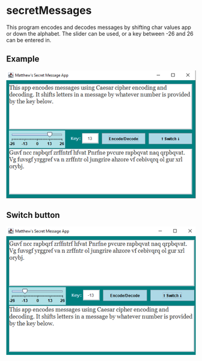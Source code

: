 # secretMessages

This program encodes and decodes messages by shifting char values app or down the alphabet. The slider can be used, or a key between -26 and 26 can be entered in.

## Example

![Image of app](./screenshots/secretMessages.png)

## Switch button

![Switch button decoding](./screenshots/switch.png)
